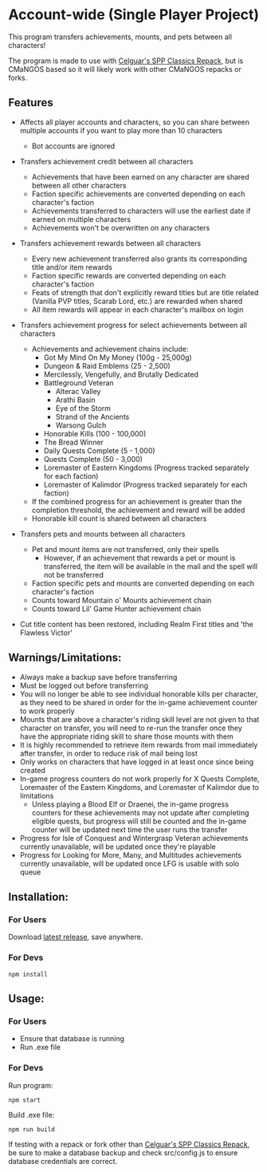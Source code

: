 # Account-wide (Single Player Project)
This program transfers achievements, mounts, and pets between all characters!

The program is made to use with [Celguar's SPP Classics Repack](https://github.com/celguar/spp-classics-cmangos), but is CMaNGOS based so it will likely work with other CMaNGOS repacks or forks.

## Features 
- Affects all player accounts and characters, so you can share between multiple accounts if you want to play more than 10 characters
  - Bot accounts are ignored
  
- Transfers achievement credit between all characters
  - Achievements that have been earned on any character are shared between all other characters
  - Faction specific achievements are converted depending on each character's faction
  - Achievements transferred to characters will use the earliest date if earned on multiple characters
  - Achievements won't be overwritten on any characters

- Transfers achievement rewards between all characters
  - Every new achievement transferred also grants its corresponding title and/or item rewards
  - Faction specific rewards are converted depending on each character's faction
  - Feats of strength that don't explicitly reward titles but are title related (Vanilla PVP titles, Scarab Lord, etc.) are rewarded when shared
  - All item rewards will appear in each character's mailbox on login 

- Transfers achievement progress for select achievements between all characters
  - Achievements and achievement chains include:
    - Got My Mind On My Money (100g - 25,000g)
    - Dungeon & Raid Emblems (25 - 2,500)
    - Mercilessly, Vengefully, and Brutally Dedicated
    - Battleground Veteran
      - Alterac Valley
      - Arathi Basin
      - Eye of the Storm
      - Strand of the Ancients
      - Warsong Gulch
    - Honorable Kills (100 - 100,000)
    - The Bread Winner
    - Daily Quests Complete (5 - 1,000)
    - Quests Complete (50 - 3,000)
    - Loremaster of Eastern Kingdoms (Progress tracked separately for each faction)
    - Loremaster of Kalimdor (Progress tracked separately for each faction)
  - If the combined progress for an achievement is greater than the completion threshold, the achievement and reward will be added
  - Honorable kill count is shared between all characters
  
- Transfers pets and mounts between all characters
  - Pet and mount items are not transferred, only their spells
    - However, if an achievement that rewards a pet or mount is transferred, the item will be available in the mail and the spell will not be transferred
  - Faction specific pets and mounts are converted depending on each character's faction
  - Counts toward Mountain o' Mounts achievement chain
  - Counts toward Lil' Game Hunter achievement chain
  
- Cut title content has been restored, including Realm First titles and 'the Flawless Victor'

## Warnings/Limitations:
  - Always make a backup save before transferring
  - Must be logged out before transferring
  - You will no longer be able to see individual honorable kills per character, as they need to be shared in order for the in-game achievement counter to work properly
  - Mounts that are above a character's riding skill level are not given to that character on transfer, you will need to re-run the transfer once they have the appropriate riding skill to share those mounts with them
  - It is highly recommended to retrieve item rewards from mail immediately after transfer, in order to reduce risk of mail being lost
  - Only works on characters that have logged in at least once since being created
  - In-game progress counters do not work properly for X Quests Complete, Loremaster of the Eastern Kingdoms, and Loremaster of Kalimdor due to limitations
    - Unless playing a Blood Elf or Draenei, the in-game progress counters for these achievements may not update after completing eligible quests, but progress will still be counted and the in-game counter will be updated next time the user runs the transfer
  - Progress for Isle of Conquest and Wintergrasp Veteran achievements currently unavailable, will be updated once they're playable
  - Progress for Looking for More, Many, and Multitudes achievements currently unavailable, will be updated once LFG is usable with solo queue

## Installation:
### For Users
Download [latest release](https://github.com/akaClay/spp-achievements/releases), save anywhere.
  
### For Devs
```
npm install
```

## Usage:
### For Users
- Ensure that database is running
- Run .exe file
    
### For Devs
Run program:
```
npm start
```
  
Build .exe file:
```
npm run build
```

If testing with a repack or fork other than [Celguar's SPP Classics Repack](https://github.com/celguar/spp-classics-cmangos), be sure to make a database backup and check src/config.js to ensure database credentials are correct.

